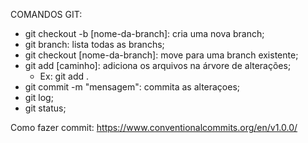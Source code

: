 COMANDOS GIT:

- git checkout -b [nome-da-branch]: cria uma nova branch;
- git branch: lista todas as branchs;
- git checkout [nome-da-branch]: move para uma branch existente;
- git add [caminho]: adiciona os arquivos na árvore de alterações;
    - Ex: git add .
- git commit -m "mensagem": commita as alteraçoes;
- git log;
- git status;

Como fazer commit: https://www.conventionalcommits.org/en/v1.0.0/